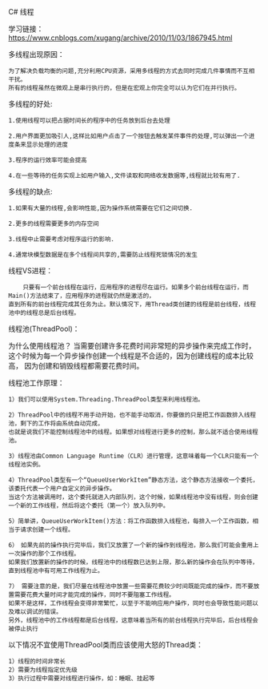 C# 线程

学习链接：
https://www.cnblogs.com/xugang/archive/2010/11/03/1867945.html

多线程出现原因：

	为了解决负载均衡的问题,充分利用CPU资源，采用多线程的方式去同时完成几件事情而不互相干扰。
	所有的线程虽然在微观上是串行执行的，但是在宏观上你完全可以认为它们在并行执行。
	
	
多线程的好处:

	1.使用线程可以把占据时间长的程序中的任务放到后台去处理
	
	2.用户界面更加吸引人,这样比如用户点击了一个按钮去触发某件事件的处理,可以弹出一个进度条来显示处理的进度
	
	3.程序的运行效率可能会提高
	
	4.在一些等待的任务实现上如用户输入,文件读取和网络收发数据等,线程就比较有用了.
	

多线程的缺点:

	1.如果有大量的线程,会影响性能,因为操作系统需要在它们之间切换.
	
	2.更多的线程需要更多的内存空间
	
	3.线程中止需要考虑对程序运行的影响.
	
	4.通常块模型数据是在多个线程间共享的,需要防止线程死锁情况的发生
	
	
线程VS进程：

        只要有一个前台线程在运行，应用程序的进程尽在运行。如果多个前台线程在运行，而Main()方法结束了，应用程序的进程就仍然是激活的，
	直到所有的前台线程完成其任务为止。默认情况下，用Thread类创建的线程是前台线程，线程池中的线程总是后台线程。
	
	
线程池(ThreadPool)：

为什么使用线程池？
当需要创建许多花费时间非常短的异步操作来完成工作时，这个时候为每一个异步操作创建一个线程是不合适的，因为创建线程的成本比较高，
因为创建和销毁线程都需要花费时间。


线程池工作原理：

	1）我们可以使用System.Threading.ThreadPool类型来利用线程池。
	
	2）ThreadPool中的线程不用手动开始，也不能手动取消，你要做的只是把工作函数排入线程池，剩下的工作将由系统自动完成，
	也就是说我们不能控制线程池中的线程。如果想对线程进行更多的控制，那么就不适合使用线程池。
	
	3）线程池由Common Language Runtime（CLR）进行管理，这意味着每一个CLR只能有一个线程池实例。
	
	4）ThreadPool类型有一个“QueueUserWorkItem”静态方法，这个静态方法接收一个委托，该委托代表一个用户自定义的异步操作。
	当这个方法被调用时，这个委托就进入内部队列，这个时候，如果线程池中没有线程，则会创建一个新的工作线程，然后将这个委托（第一个）放入队列中。
	
	5）简单讲，QueueUserWorkItem()方法：将工作函数排入线程池，每排入一个工作函数，相当于请求创建一个线程。
	
	6）　如果先前的操作执行完毕后，我们又放置了一个新的操作到线程池，那么我们可能会重用上一次操作的那个工作线程。
	如果我们放置新的操作的时候，线程池中的线程数已达到上限，那么新的操作会在队列中等待，直到线程池中有可用工作线程为止。
	
	7） 需要注意的是，我们尽量在线程池中放置一些需要花费较少时间既能完成的操作，而不要放置需要花费大量时间才能完成的操作，同时不要阻塞工作线程。
	如果不是这样，工作线程会变得非常繁忙，以至于不能响应用户操作，同时也会导致性能问题以及难以调试的错误。
	另外，线程池中的工作线程都是后台线程，这意味着当所有的前台线程执行完毕后，后台线程会被停止执行
	
	
以下情况不宜使用ThreadPool类而应该使用大怒的Thread类：

	1）线程的时间非常长
	2）需要为线程指定优先级
	3）执行过程中需要对线程进行操作，如：睡眠、挂起等
	
	
	



